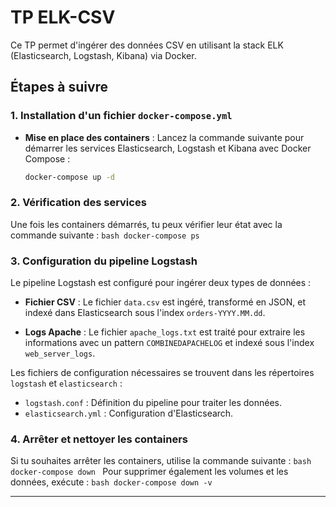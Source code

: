 # TP ELK-CSV

Ce TP permet d'ingérer des données CSV en utilisant la stack ELK (Elasticsearch, Logstash, Kibana) via Docker.

## Étapes à suivre

### 1. Installation d'un fichier `docker-compose.yml`

- **Mise en place des containers** : Lancez la commande suivante pour démarrer les services Elasticsearch, Logstash et Kibana avec Docker Compose :
    ```bash
    docker-compose up -d 
    ```

### 2. Vérification des services

Une fois les containers démarrés, tu peux vérifier leur état avec la commande suivante :
    ```bash
    docker-compose ps
    ```

### 3. Configuration du pipeline Logstash

Le pipeline Logstash est configuré pour ingérer deux types de données :

- **Fichier CSV** : Le fichier `data.csv` est ingéré, transformé en JSON, et indexé dans Elasticsearch sous l'index `orders-YYYY.MM.dd`.
  
- **Logs Apache** : Le fichier `apache_logs.txt` est traité pour extraire les informations avec un pattern `COMBINEDAPACHELOG` et indexé sous l'index `web_server_logs`.

Les fichiers de configuration nécessaires se trouvent dans les répertoires `logstash` et `elasticsearch` :
- `logstash.conf` : Définition du pipeline pour traiter les données.
- `elasticsearch.yml` : Configuration d'Elasticsearch.

### 4. Arrêter et nettoyer les containers

Si tu souhaites arrêter les containers, utilise la commande suivante :
    ```bash
    docker-compose down
    ```
Pour supprimer également les volumes et les données, exécute :
    ```bash
    docker-compose down -v
    ```

---


